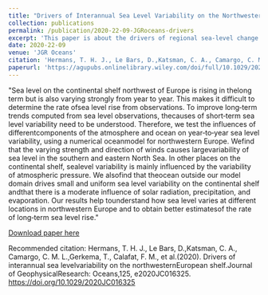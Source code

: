 ```yaml
---
title: "Drivers of Interannual Sea Level Variability on the Northwestern European Shelf"
collection: publications
permalink: /publication/2020-22-09-JGRoceans-drivers
excerpt: 'This paper is about the drivers of regional sea-level change on the Northwestern European Shelf'
date: 2020-22-09
venue: 'JGR Oceans'
citation: 'Hermans, T. H. J., Le Bars, D.,Katsman, C. A., Camargo, C. M. L.,Gerkema, T., Calafat, F. M., et al.(2020). Drivers of interannual sea levelvariability on the northwesternEuropean shelf.Journal of GeophysicalResearch: Oceans,125, e2020JC016325. https://doi.org/10.1029/2020JC016325'
paperurl: 'https://agupubs.onlinelibrary.wiley.com/doi/full/10.1029/2020JC016325'
---
```

"Sea level on the continental shelf northwest of Europe is rising in thelong term but is also varying strongly from year to year. This makes it difficult to determine the rate ofsea level rise from observations. To improve long‐term trends computed from sea level observations, thecauses of short‐term sea level variability need to be understood. Therefore, we test the influences of differentcomponents of the atmosphere and ocean on year‐to‐year sea level variability, using a numerical oceanmodel for northwestern Europe. Wefind that the varying strength and direction of winds causes largevariability of sea level in the southern and eastern North Sea. In other places on the continental shelf, sealevel variability is mainly influenced by the variability of atmospheric pressure. We alsofind that theocean outside our model domain drives small and uniform sea level variability on the continental shelf andthat there is a moderate influence of solar radiation, precipitation, and evaporation. Our results help tounderstand how sea level varies at different locations in northwestern Europe and to obtain better estimatesof the rate of long‐term sea level rise."

[Download paper here](https://agupubs.onlinelibrary.wiley.com/doi/full/10.1029/2020JC016325)

Recommended citation: Hermans, T. H. J., Le Bars, D.,Katsman, C. A., Camargo, C. M. L.,Gerkema, T., Calafat, F. M., et al.(2020). Drivers of interannual sea levelvariability on the northwesternEuropean shelf.Journal of GeophysicalResearch: Oceans,125, e2020JC016325. https://doi.org/10.1029/2020JC016325
